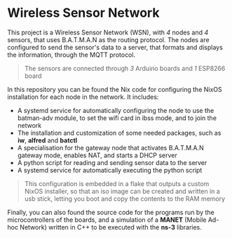 # Wireless Sensor Network
This project is a Wireless Sensor Network (WSN), with _4_ nodes and _4_ sensors, that uses B.A.T.M.A.N as the routing protocol. 
The nodes are configured to send the sensor's data to a server, that formats and displays the information, through the MQTT protocol.

> The sensors are connected through _3_ Arduino boards and _1_ ESP8266 board

In this repository you can be found the Nix code for configuring the NixOS installation for each node in the network. It includes:
* A systemd service for automatically configuring the node to use the batman-adv module, to set the wifi card in ibss mode, and to join the network
* The installation and customization of some needed packages, such as **iw**, **alfred** and **batctl**
* A specialisation for the gateway node that activates B.A.T.M.A.N gateway mode, enables NAT, and starts a DHCP server
* A python script for reading and sending sensor data to the server
* A systemd service for automatically executing the python script

> This configuration is embedded in a flake that outputs a custom NixOS installer, so that an iso image can be created and written in a usb stick, letting you boot and copy the contents to the RAM memory

Finally, you can also found the source code for the programs run by the microcontrollers of the boards, and a simulation of a **MANET** (Mobile Ad-hoc Network) written in C++ to be executed with the **ns-3** libraries.
